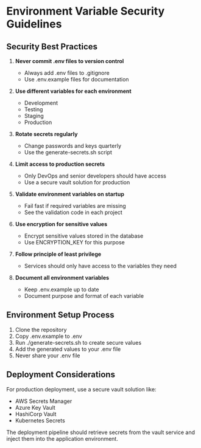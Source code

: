 # Environment Variable Security Guidelines

## Security Best Practices

1. **Never commit .env files to version control**
   - Always add .env files to .gitignore
   - Use .env.example files for documentation

2. **Use different variables for each environment**
   - Development
   - Testing
   - Staging
   - Production

3. **Rotate secrets regularly**
   - Change passwords and keys quarterly
   - Use the generate-secrets.sh script

4. **Limit access to production secrets**
   - Only DevOps and senior developers should have access
   - Use a secure vault solution for production

5. **Validate environment variables on startup**
   - Fail fast if required variables are missing
   - See the validation code in each project

6. **Use encryption for sensitive values**
   - Encrypt sensitive values stored in the database
   - Use ENCRYPTION_KEY for this purpose

7. **Follow principle of least privilege**
   - Services should only have access to the variables they need

8. **Document all environment variables**
   - Keep .env.example up to date
   - Document purpose and format of each variable

## Environment Setup Process

1. Clone the repository
2. Copy .env.example to .env
3. Run ./generate-secrets.sh to create secure values
4. Add the generated values to your .env file
5. Never share your .env file

## Deployment Considerations

For production deployment, use a secure vault solution like:
- AWS Secrets Manager
- Azure Key Vault
- HashiCorp Vault
- Kubernetes Secrets

The deployment pipeline should retrieve secrets from the vault service
and inject them into the application environment.

